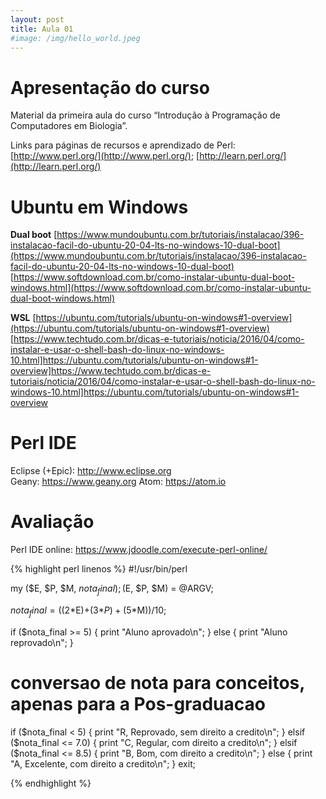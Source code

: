 ```yaml
---
layout: post
title: Aula 01
#image: /img/hello_world.jpeg
---
```

# Apresentação do curso

Material da primeira aula do curso “Introdução à Programação de Computadores em Biologia”.  

Links para páginas de recursos e aprendizado de Perl: [http://www.perl.org/](http://www.perl.org/); [http://learn.perl.org/](http://learn.perl.org/)

# Ubuntu em Windows

**Dual boot**
[https://www.mundoubuntu.com.br/tutoriais/instalacao/396-instalacao-facil-do-ubuntu-20-04-lts-no-windows-10-dual-boot](https://www.mundoubuntu.com.br/tutoriais/instalacao/396-instalacao-facil-do-ubuntu-20-04-lts-no-windows-10-dual-boot)
[https://www.softdownload.com.br/como-instalar-ubuntu-dual-boot-windows.html](https://www.softdownload.com.br/como-instalar-ubuntu-dual-boot-windows.html)

**WSL**
[https://ubuntu.com/tutorials/ubuntu-on-windows#1-overview](https://ubuntu.com/tutorials/ubuntu-on-windows#1-overview)
[https://www.techtudo.com.br/dicas-e-tutoriais/noticia/2016/04/como-instalar-e-usar-o-shell-bash-do-linux-no-windows-10.html]https://ubuntu.com/tutorials/ubuntu-on-windows#1-overview]https://www.techtudo.com.br/dicas-e-tutoriais/noticia/2016/04/como-instalar-e-usar-o-shell-bash-do-linux-no-windows-10.html]https://ubuntu.com/tutorials/ubuntu-on-windows#1-overview


# Perl IDE

Eclipse (+Epic): http://www.eclipse.org   
Geany: https://www.geany.org
Atom: https://atom.io    
 
# Avaliação

Perl IDE online: https://www.jdoodle.com/execute-perl-online/ 
 
{% highlight perl linenos %} 
#!/usr/bin/perl

my ($E, $P, $M, $nota_final);
($E, $P, $M) = @ARGV;

$nota_final = ((2*$E)+(3*$P)+(5*$M))/10;

if ($nota_final >= 5) {
  print "Aluno aprovado\n";
} else {
  print "Aluno reprovado\n";
}

# conversao de nota para conceitos, apenas para a Pos-graduacao
if ($nota_final < 5) {
  print "R, Reprovado, sem direito a credito\n";
} elsif ($nota_final <= 7.0) {
  print "C, Regular, com direito a credito\n";
} elsif ($nota_final <= 8.5) {
  print "B, Bom, com direito a credito\n";
} else {
  print "A, Excelente, com direito a credito\n";
}
exit;

{% endhighlight %}

  
    
    
    

